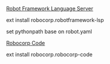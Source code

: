
[Robot Framework Language Server](https://marketplace.visualstudio.com/items?itemName=robocorp.robotframework-lsp)

ext install robocorp.robotframework-lsp

set pythonpath base on robot.yaml


[Robocorp Code](https://marketplace.visualstudio.com/items?itemName=robocorp.robocorp-code)

ext install robocorp.robocorp-code